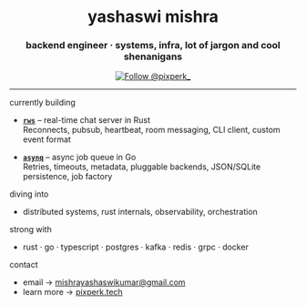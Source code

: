 <h1 align="center">yashaswi mishra</h1>
<h3 align="center">backend engineer · systems, infra, lot of jargon and cool shenanigans</h3>

<p align="center">
  <a href="https://twitter.com/pixperk_" target="_blank">
    <img src="https://img.shields.io/twitter/follow/pixperk_?logo=twitter&style=for-the-badge" alt="Follow @pixperk_" />
  </a>
</p>

---

currently building  
- [**`rws`**](https://github.com/pixperk/rws) – real-time chat server in Rust  
  Reconnects, pubsub, heartbeat, room messaging, CLI client, custom event format

- [**`asynq`**](https://github.com/pixperk/asynq) – async job queue in Go  
  Retries, timeouts, metadata, pluggable backends, JSON/SQLite persistence, job factory

diving into  
- distributed systems, rust internals, observability, orchestration

strong with  
- rust · go · typescript · postgres · kafka · redis · grpc · docker

contact  
- email → mishrayashaswikumar@gmail.com  
- learn more → [pixperk.tech](https://www.pixperk.tech)
